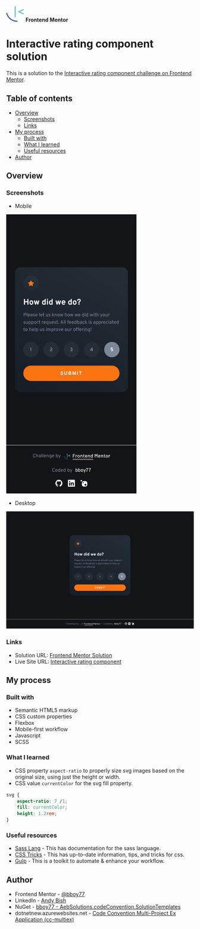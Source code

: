<img src="./images/fem-logo.svg" alt="Frontend Mentor Logo" width="48">
<b>Frontend Mentor</b>
<h1>Interactive rating component solution</h1>

This is a solution to the [Interactive rating component challenge on Frontend Mentor](https://www.frontendmentor.io/challenges/interactive-rating-component-koxpeBUmI).

## Table of contents

- [Overview](#overview)
  - [Screenshots](#screenshots)
  - [Links](#links)
- [My process](#my-process)
  - [Built with](#built-with)
  - [What I learned](#what-i-learned)
  - [Useful resources](#useful-resources)
- [Author](#author)

## Overview

### Screenshots

- Mobile

![](./images/screenshot-mobile.png)

- Desktop

![](./images/screenshot-desktop.png)

### Links

- Solution URL: [Frontend Mentor Solution](https://www.frontendmentor.io/solutions/interactive-rating-component-scss-v-a17gjNPy)
- Live Site URL: [Interactive rating component](https://bboy77.github.io/interactive-rating-component/)

## My process

### Built with

- Semantic HTML5 markup
- CSS custom properties
- Flexbox
- Mobile-first workflow
- Javascript
- SCSS

### What I learned

- CSS property `aspect-ratio` to properly size svg images based on the original size, using just the height or width.
- CSS value `currentColor` for the svg fill property. 

```css
svg {
    aspect-ratio: 7 /1;
    fill: currentColor;
    height: 1.2rem;
}
```

### Useful resources

- [Sass Lang](https://sass-lang.com/) - This has documentation for the sass language.
- [CSS Tricks](https://css-tricks.com/) - This has up-to-date information, tips, and tricks for css.
- [Gulp](https://gulpjs.com/) - This is a toolkit to automate & enhance your workflow.

## Author

- Frontend Mentor - [@bboy77](https://www.frontendmentor.io/profile/bboy77/)
- LinkedIn - [Andy Bish](https://www.linkedin.com/in/andy-bish-61a1ab70/)
- NuGet - [bboy77 - AebSolutions.codeConvention.SolutionTemplates](https://www.nuget.org/packages/AebSolutions.CodeConvention.SolutionTemplates)
- dotnetnew.azurewebsites.net - [Code Convention Multi-Project Ex Application (cc-multiex)](https://dotnetnew.azurewebsites.net/template/AebSolutions.CodeConvention.SolutionTemplates/AebSolutions.CodeConvention.Solution.Ex.6.6)
